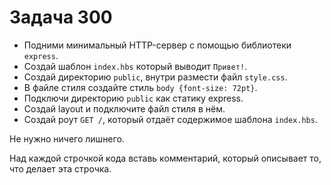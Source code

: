 # Задача 300

* Подними минимальный HTTP-сервер с помощью библиотеки `express`.
* Создай шаблон `index.hbs` который выводит `Привет!`.
* Создай директорию `public`, внутри размести файл `style.css`.
* В файле стиля создайте стиль `body {font-size: 72pt}`.
* Подключи директорию `public` как статику express.
* Создай layout и подключите файл стиля в нём.
* Создай роут `GET /`, который отдаёт содержимое шаблона `index.hbs`.

Не нужно ничего лишнего.

Над каждой строчкой кода вставь комментарий, который описывает то, что делает эта строчка.
